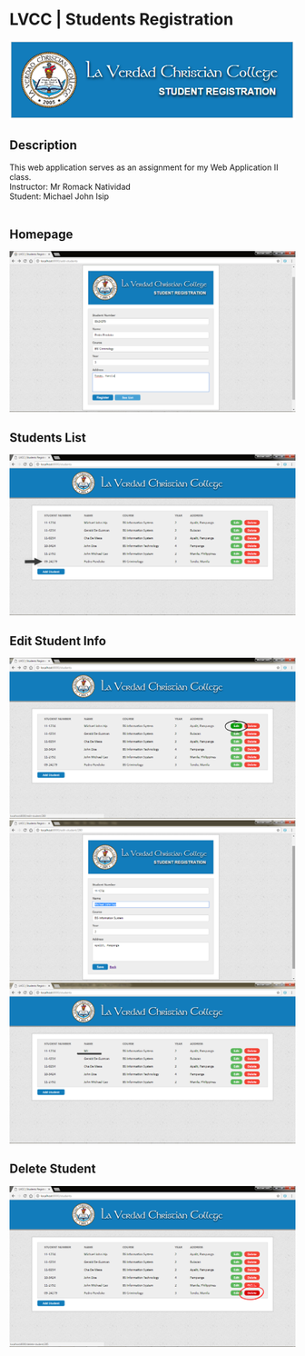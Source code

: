 # LVCC | Students Registration

![Registration Logo](https://github.com/mj-isip23/Web-Application-2/blob/master/screenshots/logo.png)

## Description
This web application serves as an assignment for my Web Application II class.
<br>
Instructor: Mr Romack Natividad <br>
Student: Michael John Isip
<br><br>

## Homepage
![Homepage](https://github.com/mj-isip23/Web-Application-2/blob/master/screenshots/homepage.png)
<br>

## Students List
![List](https://github.com/mj-isip23/Web-Application-2/blob/master/screenshots/students.png)
<br>

## Edit Student Info
![Edit](https://github.com/mj-isip23/Web-Application-2/blob/master/screenshots/edit.png)
![Edit](https://github.com/mj-isip23/Web-Application-2/blob/master/screenshots/update.png)
![Edit](https://github.com/mj-isip23/Web-Application-2/blob/master/screenshots/updated.png)
<br>

## Delete Student
![Delete](https://github.com/mj-isip23/Web-Application-2/blob/master/screenshots/delete.png)
<br>
